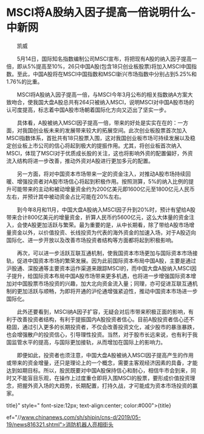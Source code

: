 # MSCI将A股纳入因子提高一倍说明什么-中新网

　　凯威

　　5月14日，国际知名指数编制公司MSCI宣布，将把现有A股的纳入因子提高一倍，即从5%提高至10%，26只中国A股(包含18只创业板股票)将加入MSCI中国指数。至此，中国A股将在MSCI中国指数和MSCI新兴市场指数中分别占到5.25%和1.76%的比重。

　　MSCI将A股纳入因子提高一倍，与MSCI今年3月公布的相关指数纳A方案大致吻合，使我国大盘A股总共有264只被纳入MSCI，说明MSCI对中国A股市场的认可度提高，标志着中国A股市场朝着国际化方向又迈出了坚实一步。

　　具体看，A股被纳入MSCI因子提高一倍，带来的好处是实实在在的：一方面，对我国创业板未来的发展带来较大的拓展空间。此次创业板股票首次加入MSCI指数体系，首批共有18只股票入围，这对我国创业板市场可持续发展以及稳定创业板上市公司的信心将起到极大的提振作用。尤其，将创业板首次纳入MSCI，体现了MSCI对于优质成长股的关注，这也将影响外资的配置偏好，外资流入结构将进一步改善，推动外资对A股进行更加多元的配置。

　　另一方面，将对中国资本市场带来一定的资金注入，对推动A股市场持续回暖、增强投资者对A股市场信心将起到积极作用。按照测算，5%的纳入比例的提升可能带来的主动和被动增量资金约为200亿美元即1600亿元至1800亿元人民币左右，并预计其中被动资金占比可能在20%左右。

　　到今年8月和11月，中国大盘A股纳入MSCI因子升到20%时，预计有望给A股带来合计800亿美元的增量资金，折算人民币约5600亿元，这么大体量的资金注入，会使A股更加活跃与繁荣。最为重要的是，从中长期看，除了带给A股市场增量资金以外，以价值投资、长线投资为代表的海外资金的加速入场，对于A股迈向国际化、进一步开放以及改善市场投资者结构等方面都将起到积极影响。

　　再次，可以进一步活跃互联互通机制，使我国资本市场更加与国际资本市场接轨，促进中国资本市场的繁荣发展。因为此前国际资本布局中国A股，主要是通过沪股通、深股通等主要资本运作渠道来跟踪MSCI的，而中国大盘A股纳入MSCI因子提升，给国际资本布局中国A股市场带来更多机遇，也将进一步增强国际资本增加对中国股票市场投资的兴趣，加大北向资金流入量；同理，亦可促进互联互通机制的更加活跃与顺畅，为即将开通的沪伦通增强紧迫性，推动中国资本市场进一步国际化。

　　此外还要看到，MSCI纳A因子扩容，无疑会对后市带来积极正面的影响，有利于改善投资者结构，有利于提振国内A股投资者信心。目前A股投资者信心还不稳固，通过引入更多的长期投资者，不仅会改善投资文化，减少股市的暴涨暴跌，也会增强散户的投资信心，引导理性投资。当然，对于股市长远来说，也有利于我国监管水平的提高，与国际更加接轨，从而增加在国际上的影响力。

　　即便如此，投资者也须注意，中国大盘A股被纳入MSCI因子提高产生的作用或带来的资金增量，还只是理论上的一个概念，需要主客观经济因素的具备，才能达到如期目标。所以，股民既要对中国A股保持信心和耐心，相信牛市会到来，同时又不能盲目乐观，在操作上过度重仓即将入围MSCI的股票，要形成价值投资理念，把握外资入场的大趋势，长期配置，打持久战，才可能成为资本市场投资的赢家。

title}" style=" font-size:12px; text-align:center; color:#000">{title}

ef="//www.chinanews.com/sh/shipin/cns-d/2019/05-19/news816321.shtml">消防机器人亮相街头
